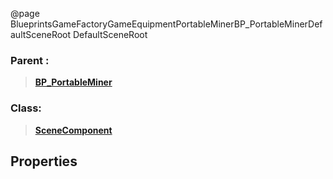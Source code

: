 @page BlueprintsGameFactoryGameEquipmentPortableMinerBP_PortableMinerDefaultSceneRoot DefaultSceneRoot
### Parent :
<b><a href="_blueprints_game_factory_game_equipment_portable_miner_b_p__portable_miner.html"><blockquote>BP_PortableMiner</blockquote></a></b>
### Class:
<b><a href="_class_script_scene_component.html"><blockquote>SceneComponent</blockquote></a></b>
## Properties
